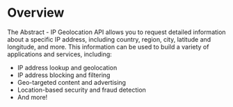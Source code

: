# Overview

The Abstract - IP Geolocation API allows you to request detailed information
about a specific IP address, including country, region, city, latitude and
longitude, and more. This information can be used to build a variety of
applications and services, including:

- IP address lookup and geolocation
- IP address blocking and filtering
- Geo-targeted content and advertising
- Location-based security and fraud detection
- And more!
